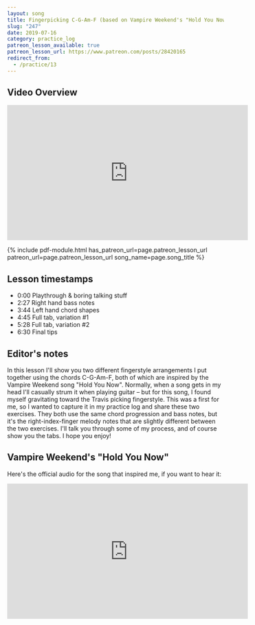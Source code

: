 ```yaml
---
layout: song
title: Fingerpicking C-G-Am-F (based on Vampire Weekend's "Hold You Now")
slug: "247"
date: 2019-07-16
category: practice_log
patreon_lesson_available: true
patreon_lesson_url: https://www.patreon.com/posts/28420165
redirect_from:
  - /practice/13
---
```




## Video Overview

<iframe width="560" height="315" src="https://www.youtube.com/embed/MDjM7R-Dr_o?showinfo=0" frameborder="0" allowfullscreen></iframe>

{% include pdf-module.html has_patreon_url=page.patreon_lesson_url patreon_url=page.patreon_lesson_url song_name=page.song_title %}

## Lesson timestamps

- 0:00 Playthrough & boring talking stuff
- 2:27 Right hand bass notes
- 3:44 Left hand chord shapes
- 4:45 Full tab, variation #1
- 5:28 Full tab, variation #2
- 6:30 Final tips



<!-- Coming soon! -->

## Editor's notes

In this lesson I'll show you two different fingerstyle arrangements I put together using the chords C-G-Am-F, both of which are inspired by the Vampire Weekend song "Hold You Now". Normally, when a song gets in my head I'll casually strum it when playing guitar – but for this song, I found myself gravitating toward the Travis picking fingerstyle. This was a first for me, so I wanted to capture it in my practice log and share these two exercises. They both use the same chord progression and bass notes, but it's the right-index-finger melody notes that are slightly different between the two exercises. I'll talk you through some of my process, and of course show you the tabs. I hope you enjoy!

## Vampire Weekend's "Hold You Now"

Here's the official audio for the song that inspired me, if you want to hear it:

<iframe width="560" height="315" src="https://www.youtube.com/embed/1egwdCGi_dA" frameborder="0" allow="accelerometer; autoplay; encrypted-media; gyroscope; picture-in-picture" allowfullscreen></iframe>
